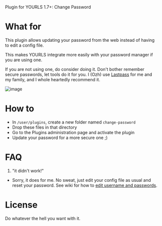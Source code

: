 Plugin for YOURLS 1.7+: Change Password

# What for

This plugin allows updating your password from the web instead of having to edit a config file.

This makes YOURLS integrate more easily with your password manager if you are using one.

If you are not using one, do consider doing it. Don't bother remember secure passwords, let tools do it for you. I (Ozh) use <a href="http://yourls.org/lastpass">Lastpass</a> for me and my family, and I whole heartedly recommend it.

![image](https://user-images.githubusercontent.com/223647/76363613-b29f2200-6323-11ea-83b4-4cac9f7bcd57.png)


# How to

* In `/user/plugins`, create a new folder named `change-password`
* Drop these files in that directory
* Go to the Plugins administration page and activate the plugin 
* Update your password for a more secure one ;)

# FAQ

1. "it didn't work!"
* Sorry, it does for me. No sweat, just edit your config file as usual and reset your password. See wiki for how to [edit username and passwords](http://yourls.org/userpassword).

# License

Do whatever the hell you want with it.
